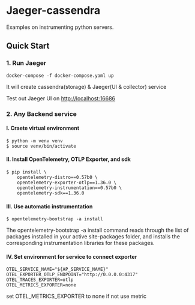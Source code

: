 # Jaeger-cassendra
Examples on instrumenting python servers.  


## Quick Start


### 1. Run Jaeger

    docker-compose -f docker-compose.yaml up

It will create cassendra(storage) & Jaeger(UI & collector) service 

Test out Jaeger UI on [http://localhost:16686](http://localhost:16686)

### 2. Any Backend service

#### I. Craete virtual environment

    $ python -m venv venv
    $ source venv/bin/activate


#### II. Install OpenTelemetry, OTLP Exporter, and sdk


    
    $ pip install \
        opentelemetry-distro==0.57b0 \
        opentelemetry-exporter-otlp==1.36.0 \
        opentelemetry-instrumentation==0.57b0 \
        opentelemetry-sdk==1.36.0

#### III. Use automatic instrumentation

    $ opentelemetry-bootstrap -a install

The opentelemetry-bootstrap -a install command reads through the list of packages installed in your active site-packages folder, and installs the corresponding instrumentation libraries for these packages.

#### IV. Set environment for service to connect exporter 

    OTEL_SERVICE_NAME="${AP_SERVICE_NAME}"
    OTEL_EXPORTER_OTLP_ENDPOINT="http://0.0.0.0:4317"
    OTEL_TRACES_EXPORTER=otlp
    OTEL_METRICS_EXPORTER=none

set OTEL_METRICS_EXPORTER to none if not use metric
